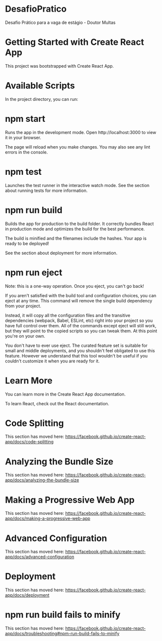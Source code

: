 # DesafioPratico
Desafio Prático para a vaga de estágio - Doutor Multas

# Getting Started with Create React App
This project was bootstrapped with Create React App.

# Available Scripts
In the project directory, you can run:

# npm start
Runs the app in the development mode.
Open http://localhost:3000 to view it in your browser.

The page will reload when you make changes.
You may also see any lint errors in the console.

# npm test
Launches the test runner in the interactive watch mode.
See the section about running tests for more information.

# npm run build
Builds the app for production to the build folder.
It correctly bundles React in production mode and optimizes the build for the best performance.

The build is minified and the filenames include the hashes.
Your app is ready to be deployed!

See the section about deployment for more information.

# npm run eject
Note: this is a one-way operation. Once you eject, you can't go back!

If you aren't satisfied with the build tool and configuration choices, you can eject at any time. This command will remove the single build dependency from your project.

Instead, it will copy all the configuration files and the transitive dependencies (webpack, Babel, ESLint, etc) right into your project so you have full control over them. All of the commands except eject will still work, but they will point to the copied scripts so you can tweak them. At this point you're on your own.

You don't have to ever use eject. The curated feature set is suitable for small and middle deployments, and you shouldn't feel obligated to use this feature. However we understand that this tool wouldn't be useful if you couldn't customize it when you are ready for it.

# Learn More
You can learn more in the Create React App documentation.

To learn React, check out the React documentation.

# Code Splitting
This section has moved here: https://facebook.github.io/create-react-app/docs/code-splitting

# Analyzing the Bundle Size
This section has moved here: https://facebook.github.io/create-react-app/docs/analyzing-the-bundle-size

# Making a Progressive Web App
This section has moved here: https://facebook.github.io/create-react-app/docs/making-a-progressive-web-app

# Advanced Configuration
This section has moved here: https://facebook.github.io/create-react-app/docs/advanced-configuration

# Deployment
This section has moved here: https://facebook.github.io/create-react-app/docs/deployment

# npm run build fails to minify
This section has moved here: https://facebook.github.io/create-react-app/docs/troubleshooting#npm-run-build-fails-to-minify
